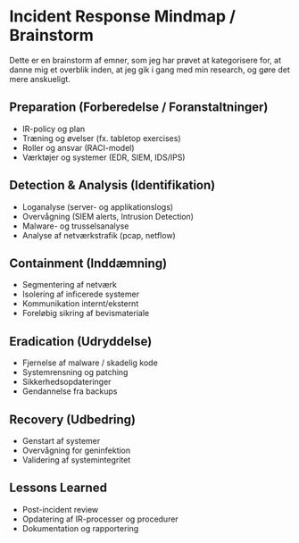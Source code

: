 # Incident Response Mindmap / Brainstorm

Dette er en brainstorm af emner, som jeg har prøvet at kategorisere for, at danne mig et overblik inden, at jeg gik i gang med min research, og gøre det mere anskueligt.

## Preparation (Forberedelse / Foranstaltninger)
  - IR-policy og plan  
  - Træning og øvelser (fx. tabletop exercises)  
  - Roller og ansvar (RACI-model)  
  - Værktøjer og systemer (EDR, SIEM, IDS/IPS)  

## Detection & Analysis (Identifikation)  
  - Loganalyse (server- og applikationslogs)  
  - Overvågning (SIEM alerts, Intrusion Detection)  
  - Malware- og trusselsanalyse  
  - Analyse af netværkstrafik (pcap, netflow)  

## Containment (Inddæmning)  
  - Segmentering af netværk  
  - Isolering af inficerede systemer  
  - Kommunikation internt/eksternt  
  - Foreløbig sikring af bevismateriale  

## Eradication (Udryddelse) 
  - Fjernelse af malware / skadelig kode  
  - Systemrensning og patching  
  - Sikkerhedsopdateringer  
  - Gendannelse fra backups  

## Recovery (Udbedring)  
  - Genstart af systemer  
  - Overvågning for geninfektion  
  - Validering af systemintegritet  

## Lessons Learned  
  - Post-incident review  
  - Opdatering af IR-processer og procedurer  
  - Dokumentation og rapportering  
